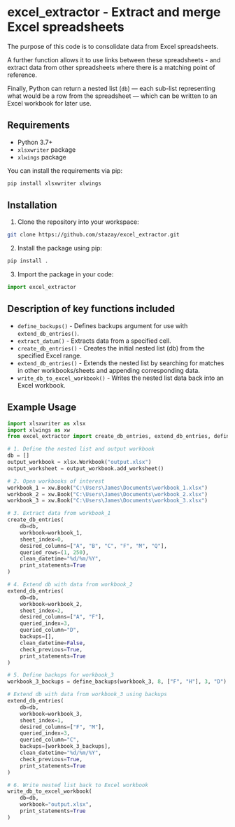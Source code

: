 # excel_extractor - Extract and merge Excel spreadsheets

The purpose of this code is to consolidate data from Excel spreadsheets. 

A further function allows it to use links between these spreadsheets - and extract data from other spreadsheets where there is a matching point of reference.

Finally, Python can return a nested list (`db`) — each sub-list representing what would be a row from the spreadsheet — which can be written to an Excel workbook for later use.

## Requirements

- Python 3.7+
- `xlsxwriter` package
- `xlwings` package

You can install the requirements via pip:

```bash
pip install xlsxwriter xlwings
```

## Installation

1. Clone the repository into your workspace:

```bash
git clone https://github.com/stazay/excel_extractor.git
```

2. Install the package using pip:

```bash
pip install .
```

3. Import the package in your code:

```python
import excel_extractor
```

## Description of key functions included

- `define_backups()` - Defines backups argument for use with `extend_db_entries()`.
- `extract_datum()` - Extracts data from a specified cell.
- `create_db_entries()` - Creates the initial nested list (db) from the specified Excel range.
- `extend_db_entries()` - Extends the nested list by searching for matches in other workbooks/sheets and appending corresponding data.
- `write_db_to_excel_workbook()` - Writes the nested list data back into an Excel workbook.

## Example Usage

```python
import xlsxwriter as xlsx
import xlwings as xw
from excel_extractor import create_db_entries, extend_db_entries, define_backups, write_db_to_excel_workbook

# 1. Define the nested list and output workbook
db = []
output_workbook = xlsx.Workbook("output.xlsx")
output_worksheet = output_workbook.add_worksheet()

# 2. Open workbooks of interest
workbook_1 = xw.Book("C:\Users\James\Documents\workbook_1.xlsx")
workbook_2 = xw.Book("C:\Users\James\Documents\workbook_2.xlsx")
workbook_3 = xw.Book("C:\Users\James\Documents\workbook_3.xlsx")

# 3. Extract data from workbook_1
create_db_entries(
    db=db,
    workbook=workbook_1,
    sheet_index=0,
    desired_columns=["A", "B", "C", "F", "M", "Q"],
    queried_rows=(1, 250),
    clean_datetime="%d/%m/%Y",
    print_statements=True
)

# 4. Extend db with data from workbook_2
extend_db_entries(
    db=db,
    workbook=workbook_2,
    sheet_index=2,
    desired_columns=["A", "F"],
    queried_index=3,
    queried_column="D",
    backups=[],
    clean_datetime=False,
    check_previous=True,
    print_statements=True
)

# 5. Define backups for workbook_3
workbook_3_backups = define_backups(workbook_3, 8, ["F", "H"], 3, "D")

# Extend db with data from workbook_3 using backups
extend_db_entries(
    db=db,
    workbook=workbook_3,
    sheet_index=1,
    desired_columns=["F", "M"],
    queried_index=3,
    queried_column="C",
    backups=[workbook_3_backups],
    clean_datetime="%d/%m/%Y",
    check_previous=True,
    print_statements=True
)

# 6. Write nested list back to Excel workbook
write_db_to_excel_workbook(
    db=db,
    workbook="output.xlsx",
    print_statements=True
)
```
